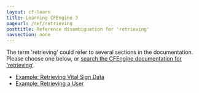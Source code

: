 ```yaml
---
layout: cf-learn
title: Learning CFEngine 3
pageurl: /ref/retrieving
posttitle: Reference disambiguation for 'retrieving'
navsection: none
---
```


The term 'retrieving' could refer to several sections in the documentation. Please choose one below, or
[search the CFEngine documentation for 'retrieving'](http://docs.cfengine.com/latest/search.html?q=retrieving).

- [Example: Retrieving Vital Sign Data](http://docs.cfengine.com/latest/examples-enterprise-api-examples-browsing-host-information.html#example-retrieving-vital-sign-data)
- [Example: Retrieving a User](http://docs.cfengine.com/latest/examples-enterprise-api-examples-managing-users-and-roles.html#example-retrieving-a-user)
